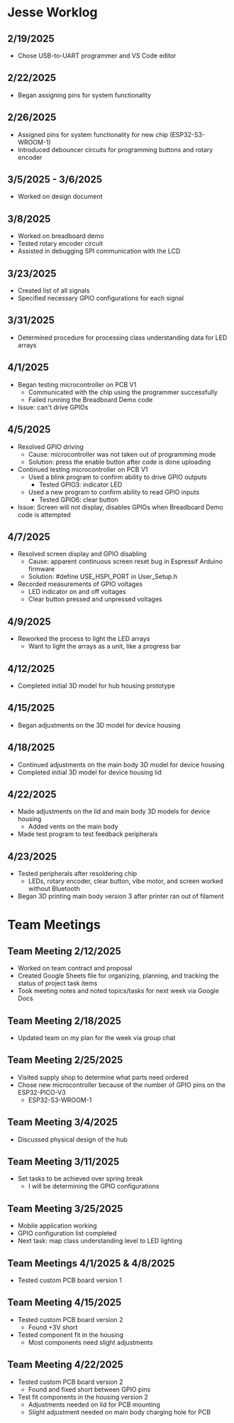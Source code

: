 # Jesse Worklog
## 2/19/2025
- Chose USB-to-UART programmer and VS Code editor
## 2/22/2025
- Began assigning pins for system functionality
## 2/26/2025
- Assigned pins for system functionality for new chip (ESP32-S3-WROOM-1)
- Introduced debouncer circuits for programming buttons and rotary encoder
## 3/5/2025 - 3/6/2025
- Worked on design document
## 3/8/2025
- Worked on breadboard demo
- Tested rotary encoder circuit
- Assisted in debugging SPI communication with the LCD
## 3/23/2025 
- Created list of all signals
- Specified necessary GPIO configurations for each signal
## 3/31/2025
- Determined procedure for processing class understanding data for LED arrays
## 4/1/2025
- Began testing microcontroller on PCB V1
  - Communicated with the chip using the programmer successfully
  - Failed running the Breadboard Demo code
- Issue: can't drive GPIOs
## 4/5/2025
- Resolved GPIO driving
  - Cause: microcontroller was not taken out of programming mode
  - Solution: press the enable button after code is done uploading
- Continued testing microcontroller on PCB V1
  - Used a blink program to confirm ability to drive GPIO outputs
    - Tested GPIO3: indicator LED  
  - Used a new program to confirm ability to read GPIO inputs
    - Tested GPIO6: clear button
 - Issue: Screen will not display, disables GPIOs when Breadboard Demo code is attempted
## 4/7/2025
- Resolved screen display and GPIO disabling
  - Cause: apparent continuous screen reset bug in Espressif Arduino firmware
  - Solution: #define USE_HSPI_PORT   in User_Setup.h
- Recorded measurements of GPIO voltages
  - LED indicator on and off voltages
  - Clear button pressed and unpressed voltages
## 4/9/2025
- Reworked the process to light the LED arrays
  - Want to light the arrays as a unit, like a progress bar
## 4/12/2025
- Completed initial 3D model for hub housing prototype
## 4/15/2025
- Began adjustments on the 3D model for device housing
## 4/18/2025
- Continued adjustments on the main body 3D model for device housing
- Completed initial 3D model for device housing lid
## 4/22/2025
- Made adjustments on the lid and main body 3D models for device housing
  - Added vents on the main body
- Made test program to test feedback peripherals
## 4/23/2025
- Tested peripherals after resoldering chip
  - LEDs, rotary encoder, clear button, vibe motor, and screen worked without Bluetooth
- Began 3D printing main body version 3 after printer ran out of filament
# Team Meetings
## Team Meeting 2/12/2025
- Worked on team contract and proposal
- Created Google Sheets file for organizing, planning, and tracking the status of project task items
- Took meeting notes and noted topics/tasks for next week via Google Docs
## Team Meeting 2/18/2025
- Updated team on my plan for the week via group chat
## Team Meeting 2/25/2025
- Visited supply shop to determine what parts need ordered
- Chose new microcontroller because of the number of GPIO pins on the ESP32-PICO-V3
  - ESP32-S3-WROOM-1
## Team Meeting 3/4/2025
- Discussed physical design of the hub
## Team Meeting 3/11/2025
- Set tasks to be achieved over spring break
  - I will be determining the GPIO configurations
## Team Meeting 3/25/2025
- Mobile application working
- GPIO configuration list completed
- Next task: map class understanding level to LED lighting
## Team Meetings 4/1/2025 & 4/8/2025
- Tested custom PCB board version 1
## Team Meeting 4/15/2025
- Tested custom PCB board version 2
  - Found +3V short
- Tested component fit in the housing
  - Most components need slight adjustments
## Team Meeting 4/22/2025
- Tested custom PCB board version 2
  - Found and fixed short between GPIO pins
- Test fit components in the housing version 2
  - Adjustments needed on lid for PCB mounting
  - Slight adjustment needed on main body charging hole for PCB
